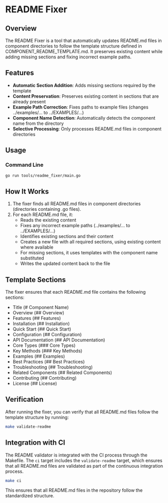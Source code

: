 # README Fixer

## Overview

The README Fixer is a tool that automatically updates README.md files in component directories to follow the template structure defined in COMPONENT_README_TEMPLATE.md. It preserves existing content while adding missing sections and fixing incorrect example paths.

## Features

- **Automatic Section Addition**: Adds missing sections required by the template
- **Content Preservation**: Preserves existing content in sections that are already present
- **Example Path Correction**: Fixes paths to example files (changes ../examples/... to ../EXAMPLES/...)
- **Component Name Detection**: Automatically detects the component name from the directory
- **Selective Processing**: Only processes README.md files in component directories

## Usage

### Command Line

```bash
go run tools/readme_fixer/main.go
```

## How It Works

1. The fixer finds all README.md files in component directories (directories containing .go files).
2. For each README.md file, it:
   - Reads the existing content
   - Fixes any incorrect example paths (../examples/... to ../EXAMPLES/...)
   - Identifies existing sections and their content
   - Creates a new file with all required sections, using existing content where available
   - For missing sections, it uses templates with the component name substituted
   - Writes the updated content back to the file

## Template Sections

The fixer ensures that each README.md file contains the following sections:

- Title (# Component Name)
- Overview (## Overview)
- Features (## Features)
- Installation (## Installation)
- Quick Start (## Quick Start)
- Configuration (## Configuration)
- API Documentation (## API Documentation)
- Core Types (### Core Types)
- Key Methods (### Key Methods)
- Examples (## Examples)
- Best Practices (## Best Practices)
- Troubleshooting (## Troubleshooting)
- Related Components (## Related Components)
- Contributing (## Contributing)
- License (## License)

## Verification

After running the fixer, you can verify that all README.md files follow the template structure by running:

```bash
make validate-readme
```

## Integration with CI

The README validator is integrated with the CI process through the Makefile. The `ci` target includes the `validate-readme` target, which ensures that all README.md files are validated as part of the continuous integration process.

```bash
make ci
```

This ensures that all README.md files in the repository follow the standardized structure.